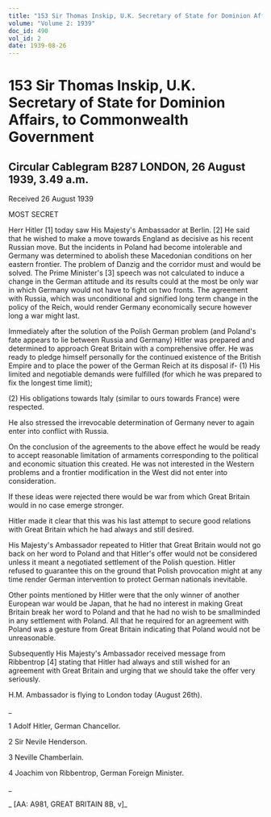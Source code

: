 ```yaml
---
title: "153 Sir Thomas Inskip, U.K. Secretary of State for Dominion Affairs, to Commonwealth Government"
volume: "Volume 2: 1939"
doc_id: 490
vol_id: 2
date: 1939-08-26
---
```


# 153 Sir Thomas Inskip, U.K. Secretary of State for Dominion Affairs, to Commonwealth Government

## Circular Cablegram B287 LONDON, 26 August 1939, 3.49 a.m.

Received 26 August 1939

MOST SECRET

Herr Hitler [1] today saw His Majesty's Ambassador at Berlin. [2] He said that he wished to make a move towards England as decisive as his recent Russian move. But the incidents in Poland had become intolerable and Germany was determined to abolish these Macedonian conditions on her eastern frontier. The problem of Danzig and the corridor must and would be solved. The Prime Minister's [3] speech was not calculated to induce a change in the German attitude and its results could at the most be only war in which Germany would not have to fight on two fronts. The agreement with Russia, which was unconditional and signified long term change in the policy of the Reich, would render Germany economically secure however long a war might last.

Immediately after the solution of the Polish German problem (and Poland's fate appears to lie between Russia and Germany) Hitler was prepared and determined to approach Great Britain with a comprehensive offer. He was ready to pledge himself personally for the continued existence of the British Empire and to place the power of the German Reich at its disposal if- (1) His limited and negotiable demands were fulfilled (for which he was prepared to fix the longest time limit);

(2) His obligations towards Italy (similar to ours towards France) were respected.

He also stressed the irrevocable determination of Germany never to again enter into conflict with Russia.

On the conclusion of the agreements to the above effect he would be ready to accept reasonable limitation of armaments corresponding to the political and economic situation this created. He was not interested in the Western problems and a frontier modification in the West did not enter into consideration.

If these ideas were rejected there would be war from which Great Britain would in no case emerge stronger.

Hitler made it clear that this was his last attempt to secure good relations with Great Britain which he had always and still desired.

His Majesty's Ambassador repeated to Hitler that Great Britain would not go back on her word to Poland and that Hitler's offer would not be considered unless it meant a negotiated settlement of the Polish question. Hitler refused to guarantee this on the ground that Polish provocation might at any time render German intervention to protect German nationals inevitable.

Other points mentioned by Hitler were that the only winner of another European war would be Japan, that he had no interest in making Great Britain break her word to Poland and that he had no wish to be smallminded in any settlement with Poland. All that he required for an agreement with Poland was a gesture from Great Britain indicating that Poland would not be unreasonable.

Subsequently His Majesty's Ambassador received message from Ribbentrop [4] stating that Hitler had always and still wished for an agreement with Great Britain and urging that we should take the offer very seriously.

H.M. Ambassador is flying to London today (August 26th).

_

1 Adolf Hitler, German Chancellor.

2 Sir Nevile Henderson.

3 Neville Chamberlain.

4 Joachim von Ribbentrop, German Foreign Minister.

_

_ [AA: A981, GREAT BRITAIN 8B, v]_
